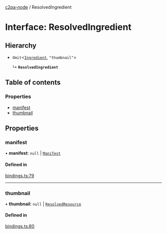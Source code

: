 [c2pa-node](../README.md) / ResolvedIngredient

# Interface: ResolvedIngredient

## Hierarchy

- `Omit`\<[`Ingredient`](types.Ingredient.md), ``"thumbnail"``\>

  ↳ **`ResolvedIngredient`**

## Table of contents

### Properties

- [manifest](ResolvedIngredient.md#manifest)
- [thumbnail](ResolvedIngredient.md#thumbnail)

## Properties

### manifest

• **manifest**: ``null`` \| [`Manifest`](types.Manifest.md)

#### Defined in

[bindings.ts:79](https://github.com/contentauth/c2pa-node/blob/87f454b/js-src/bindings.ts#L79)

___

### thumbnail

• **thumbnail**: ``null`` \| [`ResolvedResource`](ResolvedResource.md)

#### Defined in

[bindings.ts:80](https://github.com/contentauth/c2pa-node/blob/87f454b/js-src/bindings.ts#L80)
